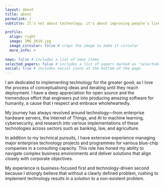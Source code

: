 ```yaml
---
layout: about
title: about
permalink: /
subtitle: It's not about technology; it's about improving people's lives and processes 

profile:
  align: right
  image: IMG_2619.jpg
  image_circular: false # crops the image to make it circular
  more_info: >
    
news: false # includes a list of news items
selected_papers: false # includes a list of papers marked as "selected={true}"
social: true # includes social icons at the bottom of the page
---
```


I am dedicated to implementing technology for the greater good, as I love the process of conceptualising ideas and iterating until they reach deployment. I have a deep appreciation for open source and the tremendous effort that engineers put into producing amazing software for humanity, a cause that I respect and embrace wholeheartedly.

My journey has always revolved around technology—from enterprise hardware servers, the Internet of Things, and AI to machine learning, cybersecurity, and research into various implementations of these technologies across sectors such as banking, law, and agriculture.

In addition to my technical pursuits, I have extensive experience managing major enterprise technology projects and programmes for various blue-chip companies in a consulting capacity. This role has honed my ability to navigate complex business environments and deliver solutions that align closely with corporate objectives.

My experience is business-focused first and technology-driven second because I strongly believe that without a clearly defined problem, rushing to implement technology results in a solution to a non-existent problem.
